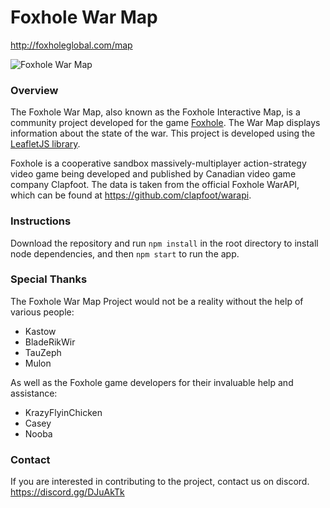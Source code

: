 Foxhole War Map
===============

http://foxholeglobal.com/map

![Foxhole War Map](https://i.imgur.com/g3QaBO2.png)

### Overview
The Foxhole War Map, also known as the Foxhole Interactive Map, is a community project developed for the game [Foxhole](https://store.steampowered.com/app/505460/Foxhole/). The War Map displays information about the state of the war. This project is developed using the [LeafletJS library](https://leafletjs.com/).

Foxhole is a cooperative sandbox massively-multiplayer action-strategy video game being developed and published by Canadian video game company Clapfoot. The data is taken from the official Foxhole WarAPI, which can be found at https://github.com/clapfoot/warapi.

### Instructions
Download the repository and run `npm install` in the root directory to install node dependencies, and then `npm start` to run the app.

### Special Thanks
The Foxhole War Map Project would not be a reality without the help of various people:
- Kastow
- BladeRikWir
- TauZeph
- Mulon

As well as the Foxhole game developers for their invaluable help and assistance:
- KrazyFlyinChicken
- Casey
- Nooba

### Contact
If you are interested in contributing to the project, contact us on discord.
https://discord.gg/DJuAkTk
